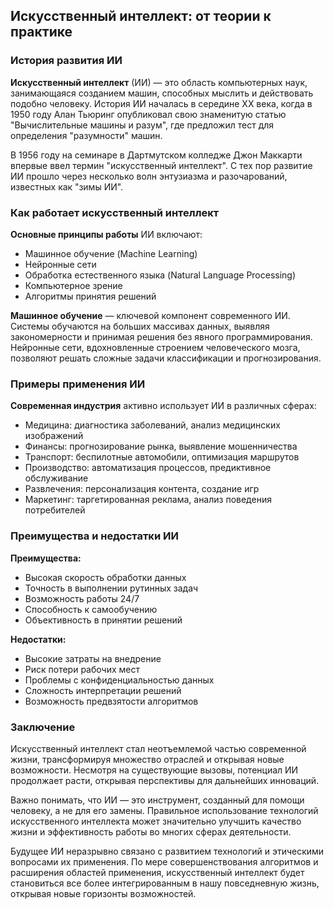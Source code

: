 ## Искусственный интеллект: от теории к практике

### История развития ИИ

**Искусственный интеллект** (ИИ) — это область компьютерных наук, занимающаяся созданием машин, способных мыслить и действовать подобно человеку. История ИИ началась в середине XX века, когда в 1950 году Алан Тьюринг опубликовал свою знаменитую статью "Вычислительные машины и разум", где предложил тест для определения "разумности" машин.

В 1956 году на семинаре в Дартмутском колледже Джон Маккарти впервые ввел термин "искусственный интеллект". С тех пор развитие ИИ прошло через несколько волн энтузиазма и разочарований, известных как "зимы ИИ".

### Как работает искусственный интеллект

**Основные принципы работы** ИИ включают:

* Машинное обучение (Machine Learning)
* Нейронные сети
* Обработка естественного языка (Natural Language Processing)
* Компьютерное зрение
* Алгоритмы принятия решений

**Машинное обучение** — ключевой компонент современного ИИ. Системы обучаются на больших массивах данных, выявляя закономерности и принимая решения без явного программирования. Нейронные сети, вдохновленные строением человеческого мозга, позволяют решать сложные задачи классификации и прогнозирования.

### Примеры применения ИИ

**Современная индустрия** активно использует ИИ в различных сферах:

* Медицина: диагностика заболеваний, анализ медицинских изображений
* Финансы: прогнозирование рынка, выявление мошенничества
* Транспорт: беспилотные автомобили, оптимизация маршрутов
* Производство: автоматизация процессов, предиктивное обслуживание
* Развлечения: персонализация контента, создание игр
* Маркетинг: таргетированная реклама, анализ поведения потребителей

### Преимущества и недостатки ИИ

**Преимущества:**
* Высокая скорость обработки данных
* Точность в выполнении рутинных задач
* Возможность работы 24/7
* Способность к самообучению
* Объективность в принятии решений

**Недостатки:**
* Высокие затраты на внедрение
* Риск потери рабочих мест
* Проблемы с конфиденциальностью данных
* Сложность интерпретации решений
* Возможность предвзятости алгоритмов

### Заключение

Искусственный интеллект стал неотъемлемой частью современной жизни, трансформируя множество отраслей и открывая новые возможности. Несмотря на существующие вызовы, потенциал ИИ продолжает расти, открывая перспективы для дальнейших инноваций.

Важно понимать, что ИИ — это инструмент, созданный для помощи человеку, а не для его замены. Правильное использование технологий искусственного интеллекта может значительно улучшить качество жизни и эффективность работы во многих сферах деятельности.

Будущее ИИ неразрывно связано с развитием технологий и этическими вопросами их применения. По мере совершенствования алгоритмов и расширения областей применения, искусственный интеллект будет становиться все более интегрированным в нашу повседневную жизнь, открывая новые горизонты возможностей.